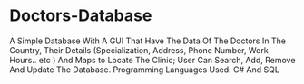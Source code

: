# Doctors-Database

A Simple Database With A GUI That Have The Data Of The Doctors In The Country, Their Details (Specialization, Address, Phone Number, Work Hours.. etc ) And Maps to Locate The Clinic; User Can Search, Add, Remove And Update The Database.
Programming Languages Used: C# And SQL
